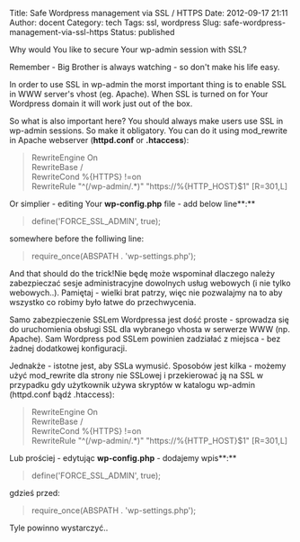 Title: Safe Wordpress management via SSL / HTTPS
Date: 2012-09-17 21:11
Author: docent
Category: tech
Tags: ssl, wordpress
Slug: safe-wordpress-management-via-ssl-https
Status: published

<!--:en-->Why would You like to secure Your wp-admin session with SSL?
Remember - Big Brother is always watching - so don't make his life easy.

In order to use SSL in wp-admin the morst important thing is to enable
SSL in WWW server's vhost (eg. Apache). When SSL is turned on for Your
Wordpress domain it will work just out of the box.

So what is also important here? You should always make users use SSL in
wp-admin sessions. So make it obligatory. You can do it using
mod\_rewrite in Apache webserver (**httpd.conf** or **.htaccess**):

> RewriteEngine On  
> RewriteBase /  
> RewriteCond %{HTTPS} !=on  
> RewriteRule "\^(/wp-admin/.\*)" "https://%{HTTP\_HOST}\$1" \[R=301,L\]

Or simplier - editing Your **wp-config.php** file - add below line**:**

> define('FORCE\_SSL\_ADMIN', true);

somewhere before the folliwing line:

> require\_once(ABSPATH . 'wp-settings.php');

And that should do the trick!<!--:--><!--:pl-->Nie będę może wspominał
dlaczego należy zabezpieczać sesje administracyjne dowolnych usług
webowych (i nie tylko webowych..). Pamiętaj - wielki brat patrzy, więc
nie pozwalajmy na to aby wszystko co robimy było łatwe do przechwycenia.

Samo zabezpieczenie SSLem Wordpressa jest dość proste - sprowadza się do
uruchomienia obsługi SSL dla wybranego vhosta w serwerze WWW (np.
Apache). Sam Wordpress pod SSLem powinien zadziałać z miejsca - bez
żadnej dodatkowej konfiguracji.

Jednakże - istotne jest, aby SSLa wymusić. Sposobów jest kilka - możemy
użyć mod\_rewrite dla strony nie SSLowej i przekierować ją na SSL w
przypadku gdy użytkownik używa skryptów w katalogu wp-admin (httpd.conf
bądź .htaccess):

> RewriteEngine On  
> RewriteBase /  
> RewriteCond %{HTTPS} !=on  
> RewriteRule "\^(/wp-admin/.\*)" "https://%{HTTP\_HOST}\$1" \[R=301,L\]

Lub prościej - edytując **wp-config.php** - dodajemy wpis**:**

> define('FORCE\_SSL\_ADMIN', true);

gdzieś przed:

> require\_once(ABSPATH . 'wp-settings.php');

Tyle powinno wystarczyć..<!--:-->
